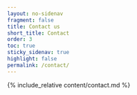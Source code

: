 ```yaml
---
layout: no-sidenav
fragment: false
title: Contact us
short_title: Contact
order: 3
toc: true
sticky_sidenav: true
highlight: false
permalink: /contact/
---
```


{% include_relative content/contact.md %}
